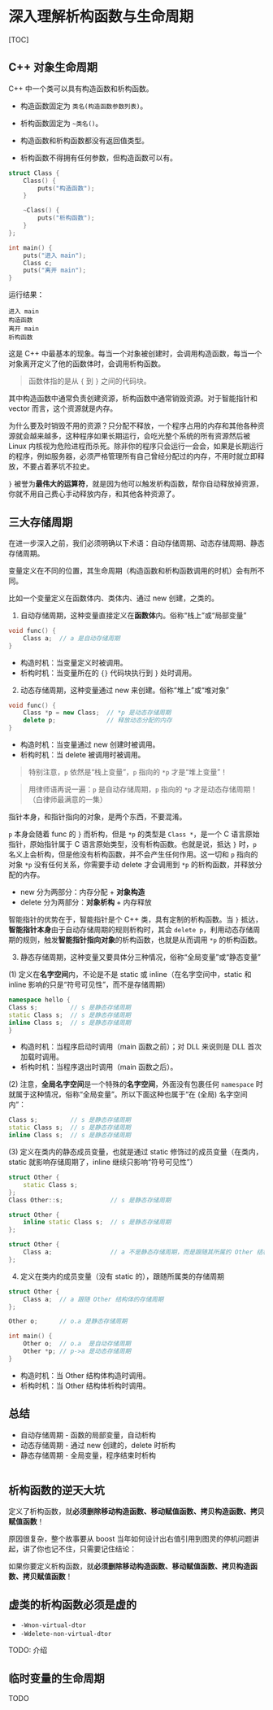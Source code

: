 # 深入理解析构函数与生命周期

[TOC]

## C++ 对象生命周期

C++ 中一个类可以具有构造函数和析构函数。

- 构造函数固定为 `类名(构造函数参数列表)`。
- 析构函数固定为 `~类名()`。

- 构造函数和析构函数都没有返回值类型。
- 析构函数不得拥有任何参数，但构造函数可以有。

```cpp
struct Class {
    Class() {
        puts("构造函数");
    }

    ~Class() {
        puts("析构函数");
    }
};
```

```cpp
int main() {
    puts("进入 main");
    Class c;
    puts("离开 main");
}
```

运行结果：

```
进入 main
构造函数
离开 main
析构函数
```

这是 C++ 中最基本的现象。每当一个对象被创建时，会调用构造函数，每当一个对象离开定义了他的函数体时，会调用析构函数。

> 函数体指的是从 `{` 到 `}` 之间的代码块。

其中构造函数中通常负责创建资源，析构函数中通常销毁资源。对于智能指针和 vector 而言，这个资源就是内存。

为什么要及时销毁不用的资源？只分配不释放，一个程序占用的内存和其他各种资源就会越来越多，这种程序如果长期运行，会吃光整个系统的所有资源然后被 Linux 内核视为危险进程而杀死。除非你的程序只会运行一会会，如果是长期运行的程序，例如服务器，必须严格管理所有自己曾经分配过的内存，不用时就立即释放，不要占着茅坑不拉史。

`}` 被誉为**最伟大的运算符**，就是因为他可以触发析构函数，帮你自动释放掉资源，你就不用自己费心手动释放内存，和其他各种资源了。

## 三大存储周期

在进一步深入之前，我们必须明确以下术语：自动存储周期、动态存储周期、静态存储周期。

变量定义在不同的位置，其生命周期（构造函数和析构函数调用的时机）会有所不同。

比如一个变量定义在函数体内、类体内、通过 new 创建，之类的。

1. 自动存储周期，这种变量直接定义在**函数体**内。俗称“栈上”或“局部变量”

```cpp
void func() {
    Class a;  // a 是自动存储周期
}
```

- 构造时机：当变量定义时被调用。
- 析构时机：当变量所在的 `{}` 代码块执行到 `}` 处时调用。

2. 动态存储周期，这种变量通过 new 来创建。俗称“堆上”或“堆对象”

```cpp
void func() {
    Class *p = new Class;  // *p 是动态存储周期
    delete p;              // 释放动态分配的内存
}
```

- 构造时机：当变量通过 new 创建时被调用。
- 析构时机：当 delete 被调用时被调用。

> 特别注意，`p` 依然是“栈上变量”，`p` 指向的 `*p` 才是“堆上变量”！

> 用律师语再说一遍：`p` 是自动存储周期，`p` 指向的 `*p` 才是动态存储周期！（白律师最满意的一集）

指针本身，和指针指向的对象，是两个东西，不要混淆。

`p` 本身会随着 func 的 `}` 而析构，但是 `*p` 的类型是 `Class *`，是一个 C 语言原始指针，原始指针属于 C 语言原始类型，没有析构函数。也就是说，抵达 `}` 时，`p` 名义上会析构，但是他没有析构函数，并不会产生任何作用。这一切和 `p` 指向的对象 `*p` 没有任何关系，你需要手动 delete 才会调用到 `*p` 的析构函数，并释放分配的内存。

- new 分为两部分：内存分配 + **对象构造**
- delete 分为两部分：**对象析构** + 内存释放

智能指针的优势在于，智能指针是个 C++ 类，具有定制的析构函数。当 `}` 抵达，**智能指针本身**由于自动存储周期的规则析构时，其会 `delete p`，利用动态存储周期的规则，触发**智能指针指向对象**的析构函数，也就是从而调用 `*p` 的析构函数。

3. 静态存储周期，这种变量又要具体分三种情况，俗称“全局变量”或“静态变量”

(1) 定义在**名字空间**内，不论是不是 static 或 inline（在名字空间中，static 和 inline 影响的只是“符号可见性”，而不是存储周期）

```cpp
namespace hello {
Class s;         // s 是静态存储周期
static Class s;  // s 是静态存储周期
inline Class s;  // s 是静态存储周期
}
```

- 构造时机：当程序启动时调用（main 函数之前）；对 DLL 来说则是 DLL 首次加载时调用。
- 析构时机：当程序退出时调用（main 函数之后）。

(2) 注意，**全局名字空间**是一个特殊的**名字空间**，外面没有包裹任何 `namespace` 时就属于这种情况，俗称“全局变量”。所以下面这种也属于“在 (全局) 名字空间内”：

```cpp
Class s;         // s 是静态存储周期
static Class s;  // s 是静态存储周期
inline Class s;  // s 是静态存储周期
```

(3) 定义在类内的静态成员变量，也就是通过 static 修饰过的成员变量（在类内，static 就影响存储周期了，inline 继续只影响“符号可见性”）

```cpp
struct Other {
    static Class s;
};
Class Other::s;             // s 是静态存储周期

struct Other {
    inline static Class s;  // s 是静态存储周期
};

struct Other {
    Class a;                // a 不是静态存储周期，而是跟随其所属的 Other 结构体的存储周期
};
```

4. 定义在类内的成员变量（没有 static 的），跟随所属类的存储周期

```cpp
struct Other {
    Class a;  // a 跟随 Other 结构体的存储周期
};

Other o;      // o.a 是静态存储周期

int main() {
    Other o;  // o.a  是自动存储周期
    Other *p; // p->a 是动态存储周期
}
```

- 构造时机：当 Other 结构体构造时调用。
- 析构时机：当 Other 结构体析构时调用。

## 总结

- 自动存储周期 - 函数的局部变量，自动析构
- 动态存储周期 - 通过 new 创建的，delete 时析构
- 静态存储周期 - 全局变量，程序结束时析构

```cpp
```

## 析构函数的逆天大坑

定义了析构函数，就**必须删除移动构造函数、移动赋值函数、拷贝构造函数、拷贝赋值函数**！

原因很复杂，整个故事要从 boost 当年如何设计出右值引用到图灵的停机问题讲起，讲了你也记不住，只需要记住结论：

如果你要定义析构函数，就**必须删除移动构造函数、移动赋值函数、拷贝构造函数、拷贝赋值函数**！

## 虚类的析构函数必须是虚的

- `-Wnon-virtual-dtor`
- `-Wdelete-non-virtual-dtor`

TODO: 介绍

## 临时变量的生命周期

TODO
